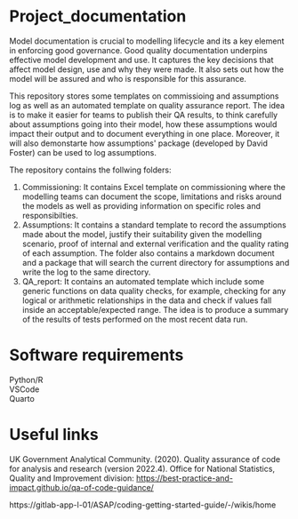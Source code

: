 # Project_documentation
Model documentation is crucial to modelling lifecycle and its a key element in enforcing good governance. Good quality documentation underpins effective model development and use. It captures the key decisions that affect model design, use and why they were made. It also sets out how the model will be assured and who is responsible for this assurance.

This repository stores some templates on commissioing and assumptions log as well as an automated template on quality assurance report. The idea is to make it easier for teams to publish their QA results, to think carefully about assumptions going into their model, how these assumptions would impact their output and to document everything in one place. Moreover, it will also demonstarte how assumptions' package (developed by David Foster) can be used to log assumptions. 

The repository contains the follwing folders:  

1) Commissioning: It contains Excel template on commissioning where the modelling teams can document the scope, limitations and risks around the models as well as providing information on specific roles and responsibilties.
2) Assumptions: It contains a standard template to record the assumptions made about the model, justify their suitability given the modelling scenario, proof of internal and external verification and the quality rating of each assumption. The folder also contains a markdown document and a package that will search the current directory for assumptions and write the log to the same directory.
3) QA_report: It contains an automated template which include some generic functions on data quality checks, for example, checking for any logical or arithmetic relationships in the data and check if values fall inside an acceptable/expected range. The idea is to produce a summary of the results of tests performed on the most recent data run.

# Software requirements  
Python/R  
VSCode  
Quarto  

# Useful links  
UK Government Analytical Community. (2020). Quality assurance of code for analysis and research (version 2022.4). Office for National Statistics, Quality and Improvement division: https://best-practice-and-impact.github.io/qa-of-code-guidance/  

https://gitlab-app-l-01/ASAP/coding-getting-started-guide/-/wikis/home  
